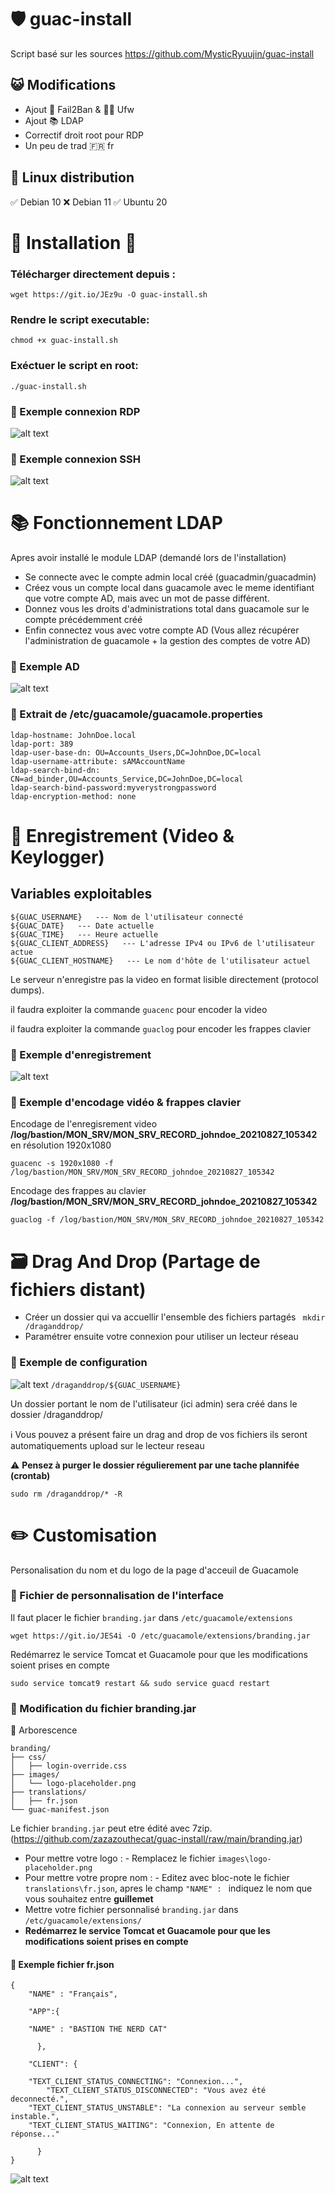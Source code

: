 # 🛡️ guac-install
Script basé sur les sources https://github.com/MysticRyuujin/guac-install

## 😺 Modifications
 - Ajout 🚫 Fail2Ban & 🧱🔥 Ufw
 - Ajout 📚 LDAP
 - Correctif droit root pour RDP
 - Un peu de trad 🇫🇷 fr 


## 🐧 Linux distribution 
✅ Debian 10  ❌ Debian 11  ✅ Ubuntu 20

#

# 🏁 Installation 🏁

### Télécharger directement depuis :

`wget https://git.io/JEz9u -O guac-install.sh`

### Rendre le script executable:

`chmod +x guac-install.sh`

### Exéctuer le script en root:

`./guac-install.sh`


### 🔹 Exemple connexion RDP

![alt text](https://github.com/zazazouthecat/guac-install/blob/main/rdp_guac.png?raw=true)

### 🔹 Exemple connexion SSH

![alt text](https://github.com/zazazouthecat/guac-install/blob/main/ssh_guac.png?raw=true)

#

# 📚 Fonctionnement LDAP

Apres avoir installé le module LDAP (demandé lors de l'installation) 
- Se connecte avec le compte admin local créé (guacadmin/guacadmin)
- Créez vous un compte local dans guacamole avec le meme identifiant que votre compte AD, mais avec un mot de passe différent.
- Donnez vous les droits d'administrations total dans guacamole sur le compte précédemment créé
- Enfin connectez vous avec votre compte AD (Vous allez récupérer l'administration de guacamole + la gestion des comptes de votre AD)

### 🔹 Exemple AD
![alt text](https://github.com/zazazouthecat/guac-install/blob/main/ldap_guac.png?raw=true)

### 🔹 Extrait de /etc/guacamole/guacamole.properties
```
ldap-hostname: JohnDoe.local
ldap-port: 389
ldap-user-base-dn: OU=Accounts_Users,DC=JohnDoe,DC=local
ldap-username-attribute: sAMAccountName
ldap-search-bind-dn: CN=ad_binder,OU=Accounts_Service,DC=JohnDoe,DC=local
ldap-search-bind-password:myverystrongpassword
ldap-encryption-method: none
```

#

# 🛑 Enregistrement (Video & Keylogger)
## Variables exploitables
```
${GUAC_USERNAME}   --- Nom de l'utilisateur connecté
${GUAC_DATE}   --- Date actuelle
${GUAC_TIME}   --- Heure actuelle
${GUAC_CLIENT_ADDRESS}   --- L'adresse IPv4 ou IPv6 de l'utilisateur actue
${GUAC_CLIENT_HOSTNAME}   --- Le nom d'hôte de l'utilisateur actuel
```

Le serveur n'enregistre pas la video en format lisible directement (protocol dumps).

il faudra exploiter la commande `guacenc` pour encoder la video 

il faudra exploiter la commande `guaclog` pour encoder les frappes clavier

### 🔹 Exemple d'enregistrement
![alt text](https://github.com/zazazouthecat/guac-install/blob/main/rec_guac.png?raw=true)

### 🔹 Exemple d'encodage vidéo & frappes clavier

Encodage de l'enregisrement video **/log/bastion/MON_SRV/MON_SRV_RECORD_johndoe_20210827_105342** en résolution 1920x1080

`guacenc -s 1920x1080 -f /log/bastion/MON_SRV/MON_SRV_RECORD_johndoe_20210827_105342`

Encodage des frappes au clavier **/log/bastion/MON_SRV/MON_SRV_RECORD_johndoe_20210827_105342**

`guaclog -f /log/bastion/MON_SRV/MON_SRV_RECORD_johndoe_20210827_105342`

#

# 🗃️ Drag And Drop (Partage de fichiers distant)

- Créer un dossier qui va accuellir l'ensemble des fichiers partagés
` mkdir /draganddrop/`
- Paramétrer ensuite votre connexion pour utiliser un lecteur réseau

### 🔹 Exemple de configuration
![alt text](https://github.com/zazazouthecat/guac-install/blob/main/dnd_guac.png?raw=true)
`/draganddrop/${GUAC_USERNAME}`

Un dossier portant le nom de l'utilisateur (ici admin) sera créé dans le dossier /draganddrop/

ℹ️ Vous pouvez a présent faire un drag and drop de vos fichiers ils seront automatiquements upload sur le lecteur reseau

⚠️ **Pensez à purger le dossier régulierement par une tache plannifée (crontab)**

`sudo rm /draganddrop/* -R`

#

# ✏️ Customisation 
Personalisation du nom et du logo de la page d'acceuil de Guacamole

### 🔹 Fichier de personnalisation de l'interface
Il faut placer le fichier `branding.jar` dans `/etc/guacamole/extensions`

`wget https://git.io/JES4i -O /etc/guacamole/extensions/branding.jar`

Redémarrez le service Tomcat et Guacamole pour que les modifications soient prises en compte

`sudo service tomcat9 restart && sudo service guacd restart`

### 🔹 Modification du fichier branding.jar
📁 Arborescence
```
branding/
├── css/
│   ├── login-override.css
├── images/
│   └── logo-placeholder.png
├── translations/
│   ├── fr.json
└── guac-manifest.json
```

Le fichier `branding.jar` peut etre édité avec 7zip. (https://github.com/zazazouthecat/guac-install/raw/main/branding.jar)

- Pour mettre votre logo  : - Remplacez le fichier `images\logo-placeholder.png`
- Pour mettre votre propre nom  : - Editez avec bloc-note le fichier `translations\fr.json`, apres le champ `"NAME" : ` indiquez le nom que vous souhaitez entre **guillemet**
- Mettre votre fichier personnalisé `branding.jar` dans `/etc/guacamole/extensions/`
- **Redémarrez le service Tomcat et Guacamole pour que les modifications soient prises en compte**

#### 🔹 Exemple fichier fr.json

```
{
    "NAME" : "Français",
		
    "APP":{
	
	"NAME" : "BASTION THE NERD CAT"

	  },
	  
	"CLIENT": {
		  	
	"TEXT_CLIENT_STATUS_CONNECTING": "Connexion...",
    	"TEXT_CLIENT_STATUS_DISCONNECTED": "Vous avez été deconnecté.",
   	"TEXT_CLIENT_STATUS_UNSTABLE": "La connexion au serveur semble instable.",
	"TEXT_CLIENT_STATUS_WAITING": "Connexion, En attente de réponse..."
		  
	  }
}
```

![alt text](https://github.com/zazazouthecat/guac-install/blob/main/home_custom.png?raw=true)
